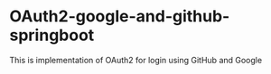 # OAuth2-google-and-github-springboot
This is implementation of OAuth2 for login using GitHub and Google
